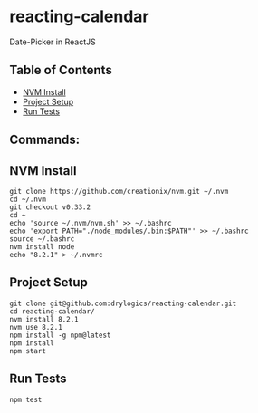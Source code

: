 # reacting-calendar
Date-Picker in ReactJS

## Table of Contents

- [NVM Install](#nvm-install)
- [Project Setup](#project-setup)
- [Run Tests](#run-tests)

## Commands:

## NVM Install
```
git clone https://github.com/creationix/nvm.git ~/.nvm
cd ~/.nvm
git checkout v0.33.2
cd ~
echo 'source ~/.nvm/nvm.sh' >> ~/.bashrc
echo 'export PATH="./node_modules/.bin:$PATH"' >> ~/.bashrc
source ~/.bashrc
nvm install node
echo "8.2.1" > ~/.nvmrc
```

## Project Setup
```
git clone git@github.com:drylogics/reacting-calendar.git
cd reacting-calendar/
nvm install 8.2.1
nvm use 8.2.1
npm install -g npm@latest
npm install
npm start
```

## Run Tests
```
npm test
```
